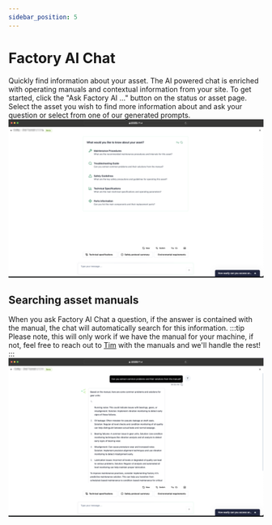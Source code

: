 ```yaml
---
sidebar_position: 5
---
```


# Factory AI Chat
Quickly find information about your asset. The AI powered chat is enriched with operating manuals and contextual information from your site.
To get started, click the "Ask Factory AI ..." button on the status or asset page. Select the asset you wish to find more information about and ask your question or select from one of our generated prompts.
![Factory AI Chat Start](static/factory-chat-start.png)

## Searching asset manuals
When you ask Factory AI Chat a question, if the answer is contained with the manual, the chat will automatically search for this information. 
:::tip
Please note, this will only work if we have the manual for your machine, if not, feel free to reach out to [Tim](mailto:tim@f7i.ai) with the manuals and we'll handle the rest!
:::
![Factory AI Chat](static/factory-chat.png)